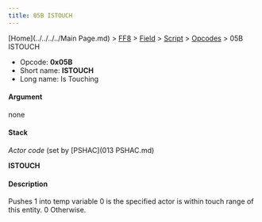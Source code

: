 ```yaml
---
title: 05B ISTOUCH
---
```


[Home](../../../../Main Page.md) > [FF8](../../../../FF8.md) > [Field](../../../Field.md) > [Script](../../Script.md) > [Opcodes](../Opcodes.md) > 05B ISTOUCH

-   Opcode: **0x05B**
-   Short name: **ISTOUCH**
-   Long name: Is Touching

#### Argument

none

#### Stack

  
*Actor code* (set by [PSHAC](013 PSHAC.md)

**ISTOUCH**

#### Description

Pushes 1 into temp variable 0 is the specified actor is within touch range of this entity. 0 Otherwise.
